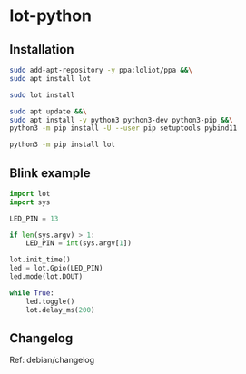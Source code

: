 # lot-python

## Installation

```bash
sudo add-apt-repository -y ppa:loliot/ppa &&\
sudo apt install lot
```

```bash
sudo lot install
```

```bash
sudo apt update &&\
sudo apt install -y python3 python3-dev python3-pip &&\
python3 -m pip install -U --user pip setuptools pybind11
```

```bash
python3 -m pip install lot
```

## Blink example

```python
import lot
import sys

LED_PIN = 13

if len(sys.argv) > 1:
    LED_PIN = int(sys.argv[1])

lot.init_time()
led = lot.Gpio(LED_PIN)
led.mode(lot.DOUT)

while True:
    led.toggle()
    lot.delay_ms(200)
```

## Changelog

Ref: debian/changelog
